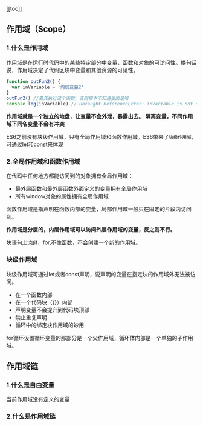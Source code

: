 [[toc]]

## 作用域（Scope）

### 1.什么是作用域

作用域是在运行时代码中的某些特定部分中变量，函数和对象的可访问性。换句话说，作用域决定了代码区块中变量和其他资源的可见性。

```js
function outFun2() {
  var inVariable = '内层变量2'
}
outFun2() //要先执行这个函数，否则根本不知道里面是啥
console.log(inVariable) // Uncaught ReferenceError: inVariable is not defined
```

**作用域就是一个独立的地盘，让变量不会外泄，暴露出去。**
**隔离变量，不同作用域下同名变量不会有冲突**

ES6之前没有块级作用域，只有全局作用域和函数作用域。ES6带来了`块级作用域`，可通过let和const来体现

### 2.全局作用域和函数作用域

在代码中任何地方都能访问到的对象拥有全局作用域：

- 最外层函数和最外层函数外面定义的变量拥有全局作用域
- 所有window对象的属性拥有全局作用域

函数作用域是指声明在函数内部的变量，局部作用域一般只在固定的片段内访问到。

**作用域是分层的，内层作用域可以访问外层作用域的变量，反之则不行。**

块语句,比如if，for,不像函数，不会创建一个新的作用域。

### 块级作用域

块级作用域可通过let或者const声明，说声明的变量在指定块的作用域外无法被访问。

- 在一个函数内部
- 在一个代码块（{}）内部
- 声明变量不会提升到代码块顶部
- 禁止重复声明
- 循环中的绑定块作用域的妙用

for循环设置循环变量的那部分是一个父作用域，循环体内部是一个单独的子作用域。

## 作用域链

### 1.什么是自由变量

当前作用域没有定义的变量

### 2.什么是作用域链


